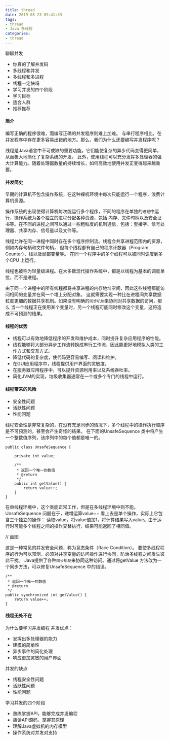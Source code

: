 ```yaml
---
title: thread
date: 2019-08-23 09:41:39
tags:
- thread
- Java 多线程 
categories:
- thread
---
```

聊聊并发
- 你真的了解并发码
- 多线程和并发
- 多线程和多进程
- 线程一定快吗
- 学习并发的四个阶段
- 学习目标
- 适合人群
- 推荐推荐

<!-- more -->
#### 简介
编写正确的程序很难，而编写正确的并发程序则难上加难。
与串行程序相比，在并发程序中存在更多容易出错的地方。那么，我们为什么还要编写并发程序呢？

线程是Java语言中不可或缺的重要功能，它们能使复杂的异步代码变得更简单，从而极大地简化了复杂系统的开发。
此外，使用线程可以充分发挥多处理器的强大计算能力。随着处理器数量的持续增长，如何高效地使用并发正变得越来越重要。

#### 并发简史
早期的计算机不包含操作系统，在这种裸机环境中每次只能运行一个程序，浪费计算机资源。

操作系统的出现使得计算机每次能运行多个程序，不同的程序在单独的`进程`中运行，操作系统为各个独立的进程分配各种资源，包括
内存、文件句柄以及安全证书等。在不同的进程之间可以通过一些粗粒度的机制通信，包括：套接字、信号处理器、共享内存、信号量以及文件等。

线程允许在同一进程中同时存在多个程序控制流。线程会共享进程范围内的资源，例如内存句柄和文件句柄，
但每个线程都有自己的程序计数器（Program Counter）、栈以及局部变量等。
在同一个程序中的多个线程可以被同时调度到多个CPU 上运行。

线程也被称为轻量级进程。在大多数现代操作系统中，都是以线程为基本的调度单位，而不是进程。

由于同一个进程中的所有线程都将共享进程的内存地址空间，因此这些线程都能访问相同的变量并在同一个堆上分配对象。
这就需要实现一种比在进程间共享数据粒度更细的数据共享机制。如果没有明确的`同步机制`来协同对共享数据的访问，那么
当一个线程正在使用某个变量时，另一个线程可能同时修改这个变量，这将造成不可预测的结果。

#### 线程的优势
- 线程可以有效地降低程序的开发和维护成本，同时提升复杂应用程序的性能。
- 线程能够将大部分异步工作流转换成串行工作流，因此能更好地模拟人类的工作方式和交互方式。
- 降低代码的复杂度，使代码更容易编写、阅读和维护。
- 在GUI应用程序中，线程提供用户界面的灵敏度。
- 在服务器应用程序中，可以提升资源利用率以及系统吞吐率。
- 简化JVM的实现，垃圾收集器通常在一个或多个专门的线程中运行。


#### 线程带来的风险
- 安全性问题
- 活跃性问题
- 性能问题

线程安全性是非常复杂的，在没有充足同步的情况下，多个线程中的操作执行顺序是不可预测的，甚至会产生奇怪的结果。
在下面的UnsafeSequence 类中将产生一个整数值序列，该序列中的每个值都是唯一的。
```text
public class UnsafeSequence {
    
    private int value;

    /**
     * 返回一个唯一的数值
     * @return
     */
    public int getValue() {
        return value++;
    }
}
```
在单线程环境中，这个类能正常工作，但是在多线程环境中则不能。
UnsafeSequence 问题在于，递增运算value++ 看上去是单个操作，实际上它包含三个独立的操作：
读取value，将value值加1，将计算结果写入value。由于运行时可能多个线程之间的操作交替执行，结果可能返回了相同值。

// 画图

这是一种常见的并发安全问题，称为竞态条件（Race Condition）。
要使多线程程序的行为可以预测，必须对共享变量的访问操作进行协同，防治多线程之间发生彼此干扰。
Java提供了各种`同步机制`来协同这种访问。通过将getValue 方法改为一个同步方法，可以修复UnsafeSequence 中的错误。
```text
/**
 * 返回一个唯一的数值
 * @return
 */
public synchronized int getValue() {
    return value++;
}
```


#### 线程无处不在


为什么要学习并发编程
并发优点：
- 发挥出多处理器的能力
- 建模的简单性
- 异步事件的简化处理
- 响应更加灵敏的用户界面

并发的缺点
- 线程安全性问题
- 活跃性问题
- 性能问题


学习并发的四个阶段
- 熟练掌握API，能够完成并发编程
- 熟读API源码，掌握其原理
- 理解Java虚拟机的内存模型
- 操作系统对并发对支持


